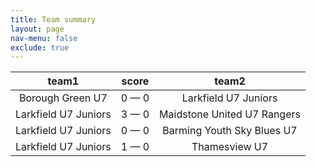 ```yaml
---
title: Team summary
layout: page
nav-menu: false
exclude: true
---
```




|        team1         |    score    |            team2            |
|:--------------------:|:-----------:|:---------------------------:|
|   Borough Green U7   | 0 &mdash; 0 |    Larkfield U7 Juniors     |
| Larkfield U7 Juniors | 3 &mdash; 0 | Maidstone United U7 Rangers |
| Larkfield U7 Juniors | 0 &mdash; 0 | Barming Youth Sky Blues U7  |
| Larkfield U7 Juniors | 1 &mdash; 0 |        Thamesview U7        |

 <br /><br /><br />